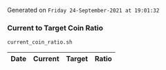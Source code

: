 Generated on `Friday 24-September-2021 at 19:01:32`

### Current to Target Coin Ratio
`current_coin_ratio.sh`

Date|Current|Target|Ratio
---|---|---|---
